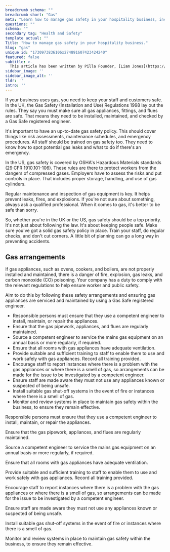 ```yaml
---
breadcrumb schema: ""
breadcrumb short: "Gas"
meta: "Learn how to manage gas safety in your hospitality business, including risk assessments, maintenance, and staff training. Keep your customers and staff safe by following UK or US regulations."
questions: ""
schema: ""
secondary tag: "Health and Safety"
template actual: ""
Title: "How to manage gas safety in your hospitality business."
Slug: "gas"
unique id: "1730973836106x274891607423424240"
featured: false
subtitle: >-
  This article has been written by Pilla Founder, [Liam Jones](https://yourpilla.com/profile/liam-jones), click to [email Liam directly](mailto:liam@yourpilla.com), he reads every email.
sidebar_image: ''
sidebar_image_alt: ''
tldr: ''
intro: ''
---
```


 If your business uses gas, you need to keep your staff and customers safe. In the UK, the Gas Safety (Installation and Use) Regulations 1998 lay out the rules. They say you must make sure all gas appliances, fittings, and flues are safe. That means they need to be installed, maintained, and checked by a Gas Safe registered engineer. 

 It's important to have an up-to-date gas safety policy. This should cover things like risk assessments, maintenance schedules, and emergency procedures. All staff should be trained on gas safety too. They need to know how to spot potential gas leaks and what to do if there's an emergency.

 In the US, gas safety is covered by OSHA's Hazardous Materials standards (29 CFR 1910.101-106). These rules are there to protect workers from the dangers of compressed gases. Employers have to assess the risks and put controls in place. That includes proper storage, handling, and use of gas cylinders.

 Regular maintenance and inspection of gas equipment is key. It helps prevent leaks, fires, and explosions. If you're not sure about something, always ask a qualified professional. When it comes to gas, it's better to be safe than sorry.

 So, whether you're in the UK or the US, gas safety should be a top priority. It's not just about following the law. It's about keeping people safe. Make sure you've got a solid gas safety policy in place. Train your staff, do regular checks, and don't cut corners. A little bit of planning can go a long way in preventing accidents.

 ## Gas arrangements

 If gas appliances, such as ovens, cookers, and boilers, are not properly installed and maintained, there is a danger of fire, explosion, gas leaks, and carbon monoxide (CO) poisoning. Your company has a duty to comply with the relevant regulations to help ensure worker and public safety.

 Aim to do this by following these safety arrangements and ensuring gas appliances are serviced and maintained by using a Gas Safe registered engineer.

 - Responsible persons must ensure that they use a competent engineer to install, maintain, or repair the appliances.
- Ensure that the gas pipework, appliances, and flues are regularly maintained.
- Source a competent engineer to service the mains gas equipment on an annual basis or more regularly, if required.
- Ensure that all rooms with gas appliances have adequate ventilation.
- Provide suitable and sufficient training to staff to enable them to use and work safely with gas appliances. Record all training provided.
- Encourage staff to report instances where there is a problem with the gas appliances or where there is a smell of gas, so arrangements can be made for the issue to be investigated by a competent engineer.
- Ensure staff are made aware they must not use any appliances known or suspected of being unsafe.
- Install suitable gas shut-off systems in the event of fire or instances where there is a smell of gas.
- Monitor and review systems in place to maintain gas safety within the business, to ensure they remain effective.

 Responsible persons must ensure that they use a competent engineer to install, maintain, or repair the appliances.

 Ensure that the gas pipework, appliances, and flues are regularly maintained.

 Source a competent engineer to service the mains gas equipment on an annual basis or more regularly, if required.

 Ensure that all rooms with gas appliances have adequate ventilation.

 Provide suitable and sufficient training to staff to enable them to use and work safely with gas appliances. Record all training provided.

 Encourage staff to report instances where there is a problem with the gas appliances or where there is a smell of gas, so arrangements can be made for the issue to be investigated by a competent engineer.

 Ensure staff are made aware they must not use any appliances known or suspected of being unsafe.

 Install suitable gas shut-off systems in the event of fire or instances where there is a smell of gas.

 Monitor and review systems in place to maintain gas safety within the business, to ensure they remain effective.